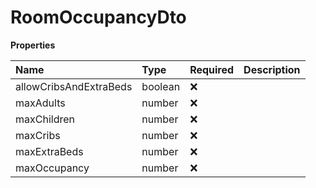 # RoomOccupancyDto

**Properties**

| Name                   | Type    | Required | Description |
| :--------------------- | :------ | :------- | :---------- |
| allowCribsAndExtraBeds | boolean | ❌       |             |
| maxAdults              | number  | ❌       |             |
| maxChildren            | number  | ❌       |             |
| maxCribs               | number  | ❌       |             |
| maxExtraBeds           | number  | ❌       |             |
| maxOccupancy           | number  | ❌       |             |
